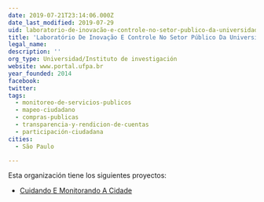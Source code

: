 ```yaml
---
date: 2019-07-21T23:14:06.000Z
date_last_modified: 2019-07-29
uid: laboratorio-de-inovacão-e-controle-no-setor-publico-da-universidade-federal-do-para
title: 'Laboratório De Inovação E Controle No Setor Público Da Universidade Federal Do Pará'
legal_name: 
description: ''
org_type: Universidad/Instituto de investigación
website: www.portal.ufpa.br
year_founded: 2014
facebook: 
twitter: 
tags:
  - monitoreo-de-servicios-publicos
  - mapeo-ciudadano
  - compras-publicas
  - transparencia-y-rendicion-de-cuentas
  - participación-ciudadana
cities: 
  - São Paulo

---
```


Esta organización tiene los siguientes proyectos:

- [Cuidando E Monitorando A Cidade](/proyectos/cuidando-e-monitorando-a-cidade)
